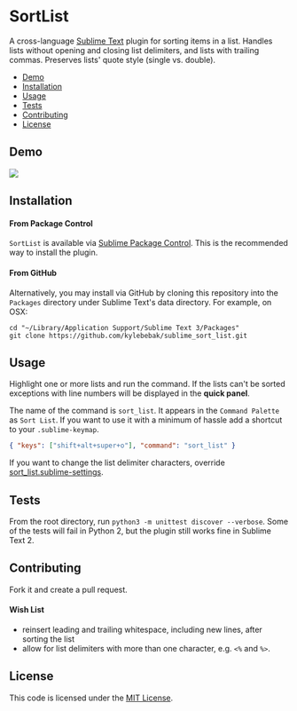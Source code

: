 # SortList
A cross-language [Sublime Text](http://www.sublimetext.com/) plugin for sorting items in a list. Handles lists without opening and closing list delimiters, and lists with trailing commas. Preserves lists' quote style (single vs. double).

- [Demo](#demo)
- [Installation](#installation)
- [Usage](#usage)
- [Tests](#tests)
- [Contributing](#contributing)
- [License](#license)


## Demo
![](https://github.com/kylebebak/sublime_sort_list/blob/master/demo/sort.gif)


## Installation

#### From Package Control
`SortList` is available via [Sublime Package Control](https://sublime.wbond.net/packages/SortList). This is the recommended way to install the plugin.

#### From GitHub
Alternatively, you may install via GitHub by cloning this repository into the `Packages`
directory under Sublime Text's data directory. For example, on OSX:

```
cd "~/Library/Application Support/Sublime Text 3/Packages"
git clone https://github.com/kylebebak/sublime_sort_list.git
```


## Usage
Highlight one or more lists and run the command. If the lists can't be sorted exceptions with line numbers will be displayed in the __quick panel__.

The name of the command is `sort_list`. It appears in the `Command Palette` as `Sort List`. If you want to use it with a minimum of hassle add a shortcut to your `.sublime-keymap`.

```json
{ "keys": ["shift+alt+super+o"], "command": "sort_list" }
```

If you want to change the list delimiter characters, override [sort_list.sublime-settings](./sort_list.sublime-settings).


## Tests
From the root directory, run `python3 -m unittest discover --verbose`. Some of the tests will fail in Python 2, but the plugin still works fine in Sublime Text 2.


## Contributing
Fork it and create a pull request.

#### Wish List
- reinsert leading and trailing whitespace, including new lines, after sorting the list
- allow for list delimiters with more than one character, e.g. `<%` and `%>`.


## License
This code is licensed under the [MIT License](https://opensource.org/licenses/MIT).
